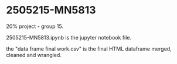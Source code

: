 # 2505215-MN5813
20% project - group 15.

2505215-MN5813.ipynb is the jupyter notebook file.

the "data frame final work.csv" is the final HTML dataframe merged, cleaned and wrangled.
